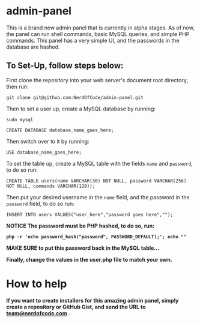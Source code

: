 # admin-panel
This is a brand new admin panel that is currently in alpha stages. As of now, the panel can run shell commands, basic MySQL queries, and simple PHP commands. This panel has a very simple UI, and the passwords in the database are hashed.

## To Set-Up, follow steps below:

First clone the repository into your web server's document root directory, then run:

`git clone git@github.com:NerdOfCode/admin-panel.git`


Then to set a user up, create a MySQL database by running:

```shell
sudo mysql
```

```MySQL
CREATE DATABASE database_name_goes_here;
```

Then switch over to it by running:

```MySQL
USE database_name_goes_here;
```

To set the table up, create a MySQL table with the fields `name` and `password`, to do so run:

```MySQL
CREATE TABLE users(name VARCHAR(30) NOT NULL, password VARCHAR(256) NOT NULL, commands VARCHAR(128));
```
Then put your desired username in the `name` field, and the password in the `password` field, to do so run:
```MySQL
INSERT INTO users VALUES("user_here","password goes here","");
```

<b>NOTICE<b>
The password must be PHP hashed, to do so, run:

```shell
php -r 'echo password_hash("password", PASSWORD_DEFAULT);'; echo ""
```
MAKE SURE to put this password back in the MySQL table...

Finally, change the values in the <b>user.php</b> file to match your own.

# How to help
If you want to create installers for this amazing admin panel, simply create a repository or GitHub Gist, and send the URL to <a href="mailto:team@nerdofcode.com"> team@nerdofcode.com </a>.
